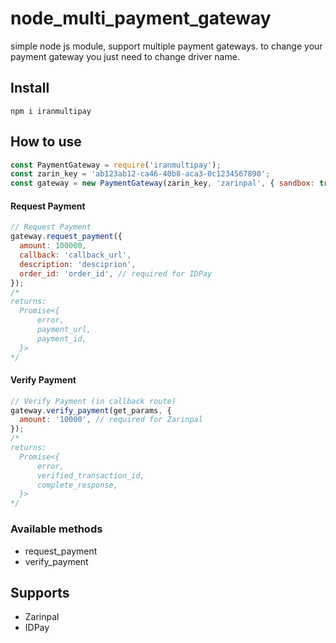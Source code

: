 # node_multi_payment_gateway
simple node js module, support multiple payment gateways. to change your payment gateway you just need to change driver name.

## Install

```
npm i iranmultipay
```

## How to use

``` javascript
const PaymentGateway = require('iranmultipay');
const zarin_key = 'ab123ab12-ca46-40b8-aca3-0c1234567890';
const gateway = new PaymentGateway(zarin_key, 'zarinpal', { sandbox: true });
```

#### Request Payment

```javascript
// Request Payment
gateway.request_payment({
  amount: 100000,
  callback: 'callback_url',
  description: 'desciprion',
  order_id: 'order_id', // required for IDPay
});
/*
returns:
  Promise<{
      error,
      payment_url,
      payment_id,
  }>
*/

```

#### Verify Payment

```javascript
// Verify Payment (in callback route)
gateway.verify_payment(get_params, {
  amount: '10000', // required for Zarinpal
});
/*
returns:
  Promise<{
      error,
      verified_transaction_id,
      complete_response,
  }>
*/


```

### Available methods
* request_payment
* verify_payment


## Supports 
* Zarinpal
* IDPay


